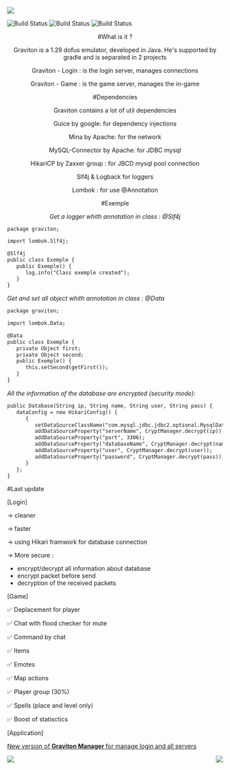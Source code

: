 <a align="center"><IMG SRC="http://i.gyazo.com/cf951ef31bae8edf9f2bcfceab2aebe7.png"></p>
![Build Status](https://img.shields.io/badge/Login-100%20%-green.svg?style=flat)
![Build Status](https://img.shields.io/badge/Game-30%20%-red.svg?style=flat)
![Build Status](https://img.shields.io/badge/Total-65%20%-orange.svg?style=flat)

#What is it ?

Graviton is a 1.29 dofus emulator, developed in Java. He's supported by gradle and is separated in 2 projects

Graviton - Login : is the login server, manages connections

Graviton - Game : is the game server, manages the in-game

#Dependencies

Graviton contains a lot of util dependencies

Guice by google: for dependency injections

Mina by Apache: for the network

MySQL-Connector by Apache: for JDBC mysql

HikariCP by Zaxxer group : for JBCD mysql pool connection 

Slf4j & Logback for loggers

Lombok : for use @Annotation 

#Exemple 

_Get a logger whith annotation in class : @Slf4j_
```xml
package graviton;

import lombok.Slf4j;

@Slf4j
public class Exemple {
   public Exemple() {
      log.info("Class exemple created");
   }
}
```
_Get and set all object whith annotation in class : @Data_
```xml
package graviton;

import lombok.Data;

@Data
public class Exemple {
   private Object first;
   private Object second;
   public Exemple() {
      this.setSecond(getFirst());
   }
}
```
_All the information of the database are encrypted (*security mode*):_
```xml
public Database(String ip, String name, String user, String pass) {
   dataConfig = new HikariConfig() {
      {
         setDataSourceClassName("com.mysql.jdbc.jdbc2.optional.MysqlDataSource");
         addDataSourceProperty("serverName", CryptManager.decrypt(ip));
         addDataSourceProperty("port", 3306);
         addDataSourceProperty("databaseName", CryptManager.decrypt(name));
         addDataSourceProperty("user", CryptManager.decrypt(user));
         addDataSourceProperty("password", CryptManager.decrypt(pass));
      }
   };
}
```

#Last update 

[Login]

-> cleaner

-> faster

-> using Hikari framwork for database connection

-> More secure :
- encrypt/decrypt all information about database
- encrypt packet before send
- decryption of the received packets

[Game]

&#9989; Deplacement for player

&#9989; Chat with flood checker for mute

&#9989; Command by chat

&#9989; Items 

&#9989; Emotes

&#9989; Map actions

&#9989; Player group (30%)

&#9989; Spells (place and level only)

&#9989; Boost of statisctics

[Application]

<u>New version of <b>Graviton Manager</b> for manage login and all servers</u>
</p>
<IMG ALIGN = LEFT SRC = 'https://i.gyazo.com/280bd5ad0834320e416af3865eb4ef17.png']</IMG>
<IMG ALIGN = RIGHT SRC = 'https://i.gyazo.com/361eb7676d21e9c360a78381b49955e6.gif']</IMG>
